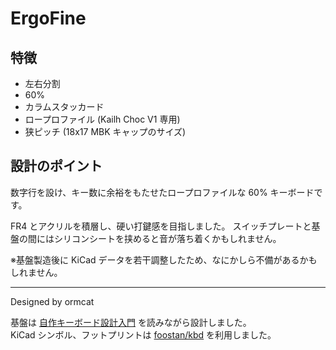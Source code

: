 ErgoFine
====

## 特徴
- 左右分割
- 60%
- カラムスタッカード
- ロープロファイル (Kailh Choc V1 専用)
- 狭ピッチ (18x17 MBK キャップのサイズ)


## 設計のポイント

数字行を設け、キー数に余裕をもたせたロープロファイルな 60% キーボードです。

FR4 とアクリルを積層し、硬い打鍵感を目指しました。
スイッチプレートと基盤の間にはシリコンシートを挟めると音が落ち着くかもしれません。

※基盤製造後に KiCad データを若干調整したため、なにかしら不備があるかもしれません。

---

Designed by ormcat

基盤は [自作キーボード設計入門](https://booth.pm/ja/items/1044084) を読みながら設計しました。  
KiCad シンボル、フットプリントは [foostan/kbd](https://github.com/foostan/kbd) を利用しました。

